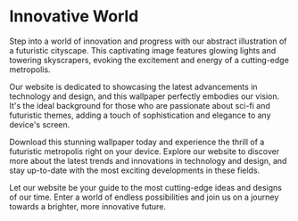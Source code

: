 <!--font:Poppins-->

# Innovative World

Step into a world of innovation and progress with our abstract illustration of a futuristic cityscape. This captivating image features glowing lights and towering skyscrapers, evoking the excitement and energy of a cutting-edge metropolis.

Our website is dedicated to showcasing the latest advancements in technology and design, and this wallpaper perfectly embodies our vision. It's the ideal background for those who are passionate about sci-fi and futuristic themes, adding a touch of sophistication and elegance to any device's screen.

Download this stunning wallpaper today and experience the thrill of a futuristic metropolis right on your device. Explore our website to discover more about the latest trends and innovations in technology and design, and stay up-to-date with the most exciting developments in these fields.

Let our website be your guide to the most cutting-edge ideas and designs of our time. Enter a world of endless possibilities and join us on a journey towards a brighter, more innovative future.

<!--

Write me markdown content of website with wallpaper:

"A wallpaper featuring an abstract illustration of a dark and futuristic cityscape, with glowing lights and skyscrapers."

The header of the page should not be copy of the text but rather a real content of the website which is using this wallpaper.


---


# Futuristic Cityscape Wallpaper

Welcome to our website featuring a stunning wallpaper of an abstract illustration of a dark and futuristic cityscape. The wallpaper showcases glowing lights and towering skyscrapers, creating a mesmerizing visual experience for your desktop or mobile device.

This wallpaper is perfect for those who love futuristic and sci-fi themes. It will add a touch of sophistication and elegance to your device's screen, making it stand out from the rest.

Download this wallpaper today and enjoy the captivating beauty of a futuristic cityscape right on your device!


---


Heading should not include word "wallpaper". The website should not be about the wallpaper itself, wallpaper is just a related background, rewrite whole content.


---


# Welcome to Our Futuristic World

Step into a world of cutting-edge technology and mesmerizing cityscapes with our website's abstract illustration of a dark and futuristic metropolis. The stunning image features glowing lights and towering skyscrapers, transporting you to a world of innovation and progress.

Our website is dedicated to showcasing the latest in technology and design, and this wallpaper perfectly encapsulates our vision. It's the ideal background for those who are passionate about sci-fi and futuristic themes, and it will add a touch of sophistication and elegance to any device's screen.

Download this captivating wallpaper today and join us on a journey into the future. Explore our website to discover more about the latest advancements in technology and design, and stay up-to-date with the latest trends and innovations.


---


Heading is too long, rewrite whole content.


---


# Discover Our Futuristic Metropolis

Immerse yourself in a world of innovation and progress with our abstract illustration of a dark and futuristic cityscape. This stunning image features glowing lights and towering skyscrapers, capturing the essence of a cutting-edge metropolis.

Our website is dedicated to showcasing the latest advancements in technology and design, and this wallpaper perfectly embodies our vision. It's the ideal background for those who are passionate about sci-fi and futuristic themes, and it will add a touch of sophistication and elegance to any device's screen.

Download this captivating wallpaper today and join us on a journey into the future. Explore our website to discover more about the latest trends and innovations in technology and design, and stay up-to-date with the most exciting developments in these fields.

Experience the thrill of a futuristic metropolis right on your device's screen and let our website be your guide to the most cutting-edge ideas and designs of our time.


---


Heading is too long, rewrite whole content.


---


# Enter a World of Innovation and Progress

Step into a world of innovation and progress with our abstract illustration of a futuristic cityscape. This captivating image features glowing lights and towering skyscrapers, evoking the excitement and energy of a cutting-edge metropolis.

Our website is dedicated to showcasing the latest advancements in technology and design, and this wallpaper perfectly embodies our vision. It's the ideal background for those who are passionate about sci-fi and futuristic themes, adding a touch of sophistication and elegance to any device's screen.

Download this stunning wallpaper today and experience the thrill of a futuristic metropolis right on your device. Explore our website to discover more about the latest trends and innovations in technology and design, and stay up-to-date with the most exciting developments in these fields.

Let our website be your guide to the most cutting-edge ideas and designs of our time. Enter a world of endless possibilities and join us on a journey towards a brighter, more innovative future.


---


Write me a Google font which is best fitting for the website.

Pick from the list:
- Great Vibes
- Exo 2
- Lato
- Roboto
- Playfair Display
- Open Sans
- Raleway
- Alegreya
- Lobster
- Futura
- IBM Plex Sans
- Inter
- Poppins
- Dancing Script
- Montserrat
- Orbitron
- Barlow Condensed


Write just the font name nothing else.


---


Poppins

-->
